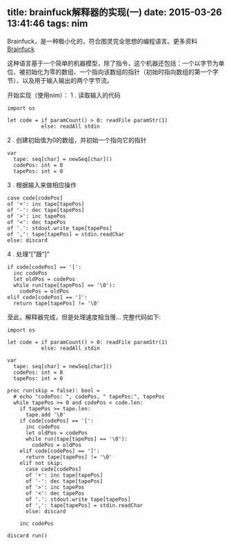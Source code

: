 title: brainfuck解释器的实现(一)
date: 2015-03-26 13:41:46
tags: nim
---

Brainfuck，是一种极小化的，符合图灵完全思想的编程语言。更多资料[Brainfuck](http://zh.wikipedia.org/wiki/Brainfuck)

这种语言基于一个简单的机器模型，除了指令，这个机器还包括：一个以字节为单位、被初始化为零的数组、一个指向该数组的指针（初始时指向数组的第一个字节）、以及用于输入输出的两个字节流。

开始实现（使用nim）：
1 . 读取输入的代码

```
import os

let code = if paramCount() > 0: readFile paramStr(1)
           else: readAll stdin
```
2 . 创建初始值为0的数组，并初始一个指向它的指针

```
var
  tape: seq[char] = newSeq[char]()
  codePos: int = 0
  tapePos: int = 0
```
3 . 根据输入来做相应操作

```
case code[codePos]
of '+': inc tape[tapePos]
of '-': dec tape[tapePos]
of '>': inc tapePos
of '<': dec tapePos
of '.': stdout.write tape[tapePos]
of ',': tape[tapePos] = stdin.readChar
else: discard
```
4 . 处理“[”跟“]”

```
if code[codePos] == '[':
  inc codePos
  let oldPos = codePos
  while run(tape[tapePos] == '\0'):
    codePos = oldPos
elif code[codePos] == ']':
  return tape[tapePos] != '\0'
```
至此，解释器完成，但是处理速度相当慢...
完整代码如下:
```
import os

let code = if paramCount() > 0: readFile paramStr(1)
           else: readAll stdin

var
  tape: seq[char] = newSeq[char]()
  codePos: int = 0
  tapePos: int = 0
  
proc run(skip = false): bool =
  # echo "codePos: ", codePos, " tapePos:", tapePos
  while tapePos >= 0 and codePos < code.len:
    if tapePos >= tape.len:
      tape.add '\0'
    if code[codePos] == '[':
      inc codePos
      let oldPos = codePos
      while run(tape[tapePos] == '\0'):
        codePos = oldPos
    elif code[codePos] == ']':
      return tape[tapePos] != '\0'
    elif not skip:
      case code[codePos]
      of '+': inc tape[tapePos]
      of '-': dec tape[tapePos]
      of '>': inc tapePos
      of '<': dec tapePos
      of '.': stdout.write tape[tapePos]
      of ',': tape[tapePos] = stdin.readChar
      else: discard
    
    inc codePos

discard run()
```
